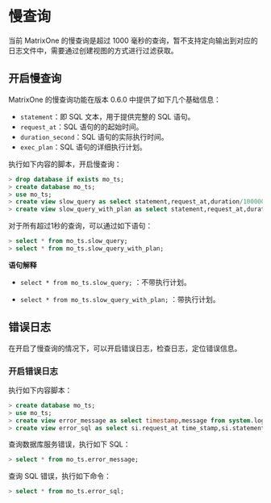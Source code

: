 # 慢查询

当前 MatrixOne 的慢查询是超过 1000 毫秒的查询，暂不支持定向输出到对应的日志文件中，需要通过创建视图的方式进行过滤获取。

## 开启慢查询

MatrixOne 的慢查询功能在版本 0.6.0 中提供了如下几个基础信息：

- `statement`：即 SQL 文本，用于提供完整的 SQL 语句。
- `request_at`：SQL 语句的的起始时间。
- `duration_second`：SQL 语句的实际执行时间。
- `exec_plan`：SQL 语句的详细执行计划。

执行如下内容的脚本，开启慢查询：

```sql
> drop database if exists mo_ts;
> create database mo_ts;
> use mo_ts;
> create view slow_query as select statement,request_at,duration/1000000000 as duration_second from system.statement_info where statement like 'select%' and duration/1000000000>1  order by request_at desc;
> create view slow_query_with_plan as select statement,request_at,duration/1000000000 as duration_second,exec_plan from system.statement_info where statement like 'select%' and duration/1000000000>1  order by request_at desc;
```

对于所有超过1秒的查询，可以通过如下语句：

```sql
> select * from mo_ts.slow_query;
> select * from mo_ts.slow_query_with_plan;
```

**语句解释**

- `select * from mo_ts.slow_query;` ：不带执行计划。

- `select * from mo_ts.slow_query_with_plan;` ：带执行计划。

## 错误日志

在开启了慢查询的情况下，可以开启错误日志，检查日志，定位错误信息。

### 开启错误日志

执行如下内容脚本：

```sql
> create database mo_ts;
> use mo_ts;
> create view error_message as select timestamp,message from system.log_info where level in ('error','panic','faltal');
> create view error_sql as select si.request_at time_stamp,si.statement as SQL,el.err_code from statement_info si,error_info el where si.statement_id=el.statement_id and user<>'internal';
```

查询数据库服务错误，执行如下 SQL：

```sql
> select * from mo_ts.error_message;
```

查询 SQL 错误，执行如下命令：

```sql
> select * from mo_ts.error_sql;
```
